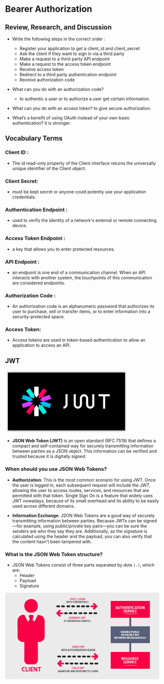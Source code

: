 # Bearer Authorization

## Review, Research, and Discussion

* Write the following steps in the correct order : 
  * Register your application to get a client_id and client_secret 
  * Ask the client if they want to sign in via a third party 
  * Make a request to a third-party API endpoint 
  * Make a request to the access token endpoint 
  * Receive access token
  * Redirect to a third party authentication endpoint 
  * Receive authorization code 


* What can you do with an authorization code?
  * to authentic a user or to authorize a user get certain information.


* What can you do with an access token? to give secure authorization.
* What’s a benefit of using OAuth instead of your own basic authentication? it is stronger.

## Vocabulary Terms

### Client ID :

* The id read-only property of the Client interface returns the universally unique identifier of the Client object. 
  
### Client Secret:

* must be kept secret or anyone could potently use your application credentials.
  
### Authentication Endpoint :

* used to verify the identity of a network's external or remote connecting device.
  
### Access Token Endpoint :

* a key that allows you to enter protected resources.

### API Endpoint :

* an endpoint is one end of a communication channel. When an API interacts with another system, the touchpoints of this communication are considered endpoints. 

### Authorization Code :

* An authorization code is an alphanumeric password that authorizes its user to purchase, sell or transfer items, or to enter information into a security-protected space.
  
### Access Token:

* Access tokens are used in token-based authentication to allow an application to access an API.

## JWT

![01](./pic/c07-01.png)

* **JSON Web Token (JWT)** is an open standard (RFC 7519) that defines a compact and self-contained way for securely transmitting information between parties as a JSON object. This information can be verified and trusted because it is digitally signed.

### When should you use JSON Web Tokens?

* **Authorization**: This is the most common scenario for using JWT. Once the user is logged in, each subsequent request will include the JWT, allowing the user to access routes, services, and resources that are permitted with that token. Single Sign On is a feature that widely uses JWT nowadays, because of its small overhead and its ability to be easily used across different domains.

* **Information Exchange**: JSON Web Tokens are a good way of securely transmitting information between parties. Because JWTs can be signed—for example, using public/private key pairs—you can be sure the senders are who they say they are. Additionally, as the signature is calculated using the header and the payload, you can also verify that the content hasn't been tampered with.

### What is the JSON Web Token structure?

* JSON Web Tokens consist of three parts separated by dots `(.)`, which are:
  * Header
  * Payload
  * Signature 

![02](./pic/c07-02.jpg)
